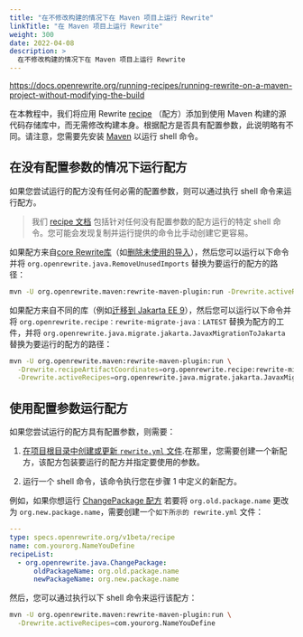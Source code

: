 ```yaml
---
title: "在不修改构建的情况下在 Maven 项目上运行 Rewrite"
linkTitle: "在 Maven 项目上运行 Rewrite"
weight: 300
date: 2022-04-08
description: >
  在不修改构建的情况下在 Maven 项目上运行 Rewrite
---
```




https://docs.openrewrite.org/running-recipes/running-rewrite-on-a-maven-project-without-modifying-the-build



在本教程中，我们将应用 Rewrite [recipe](https://docs.openrewrite.org/concepts-and-explanations/recipes)  （配方）添加到使用 Maven 构建的源代码存储库中，而无需修改构建本身。根据配方是否具有配置参数，此说明略有不同。请注意，您需要先安装 [Maven](https://maven.apache.org/download.cgi) 以运行 shell 命令。

## 在没有配置参数的情况下运行配方

如果您尝试运行的配方没有任何必需的配置参数，则可以通过执行 shell 命令来运行配方。

> 我们 [recipe 文档](https://docs.openrewrite.org/reference/recipes) 包括针对任何没有配置参数的配方运行的特定 shell 命令。您可能会发现复制并运行提供的命令比手动创建它更容易。

如果配方来自[core Rewrite库](https://github.com/openrewrite/rewrite)（如[删除未使用的导入](https://docs.openrewrite.org/reference/recipes/java/removeunusedimports)），然后您可以运行以下命令并将 `org.openrewrite.java.RemoveUnusedImports` 替换为要运行的配方的路径：

```bash
mvn -U org.openrewrite.maven:rewrite-maven-plugin:run -Drewrite.activeRecipes=org.openrewrite.java.RemoveUnusedImports
```

如果配方来自不同的库（例如[迁移到 Jakarta EE 9](https://docs.openrewrite.org/reference/recipes/java/migrate/jakarta/javaxmigrationtojakarta)），然后您可以运行以下命令并将 `org.openrewrite.recipe：rewrite-migrate-java：LATEST` 替换为配方的工件，并将 `org.openrewrite.java.migrate.jakarta.JavaxMigrationToJakarta` 替换为要运行的配方的路径：

```bash
mvn -U org.openrewrite.maven:rewrite-maven-plugin:run \
  -Drewrite.recipeArtifactCoordinates=org.openrewrite.recipe:rewrite-migrate-java:LATEST \
  -Drewrite.activeRecipes=org.openrewrite.java.migrate.jakarta.JavaxMigrationToJakarta
```



## 使用配置参数运行配方

如果您尝试运行的配方具有配置参数，则需要：

1. [ 在项目根目录中创建或更新 `rewrite.yml` 文件](https://docs.openrewrite.org/running-recipes/getting-started#step-5-run-a-recipe-with-yaml-configuration).在那里，您需要创建一个新配方，该配方包装要运行的配方并指定要使用的参数。

2. 运行一个 shell 命令，该命令执行您在步骤 1 中定义的新配方。

例如，如果你想运行 [ChangePackage 配方](https://docs.openrewrite.org/reference/recipes/java/changepackage) 若要将 `org.old.package.name`  更改为 `org.new.package.name`，需要创建一个`如下所示的 rewrite.yml` 文件：

```yaml
---
type: specs.openrewrite.org/v1beta/recipe
name: com.yourorg.NameYouDefine
recipeList:
  - org.openrewrite.java.ChangePackage:
      oldPackageName: org.old.package.name
      newPackageName: org.new.package.name
```

然后，您可以通过执行以下 shell 命令来运行该配方：

```bash
mvn -U org.openrewrite.maven:rewrite-maven-plugin:run \
  -Drewrite.activeRecipes=com.yourorg.NameYouDefine
```

